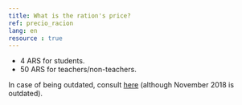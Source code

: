 ```yaml
---
title: What is the ration's price?
ref: precio_racion
lang: en
resource : true
---
```


* 4 ARS for students.
* 50 ARS for teachers/non-teachers.

In case of being outdated, consult [here](https://www.unc.edu.ar/vida-estudiantil/comedoruniversitario) (although November 2018 is outdated).